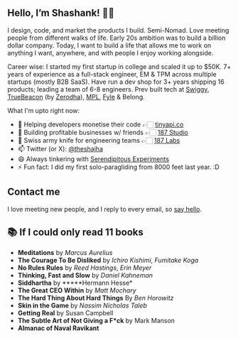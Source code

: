 ## Hello, I’m Shashank! 👋🏻

I design, code, and market the products I build. Semi-Nomad. Love meeting people from different walks of life. Early 20s ambition was to build a billion dollar company. Today, I want to build a life that allows me to work on anything I want, anywhere, and with people I enjoy working alongside.

Career wise: I started my first startup in college and scaled it
up to $50K. 7+ years of experience as a full-stack
engineer, EM & TPM across multiple startups (mostly B2B SaaS). Have run a dev shop for 3+ years shipping 16 products; leading a team of 6-8 engineers. Prev built tech at [Swiggy](https://swiggy.com), [TrueBeacon](https://truebeacon.com) (by [Zerodha](https://zerodha.com)), [MPL](https://mpl.live), [Fyle](https://fylehq.com) & Belong.

What I'm upto right now:

- 🌱 Helping developers monetise their code 👉🏻 [tinyapi.co](https://tinyapi.co/)
- 🔭 Building profitable businesses w/ friends 👉🏻 [187 Studio](https://187.studio)
- 👯 Swiss army knife for engineering teams 👉🏻 [187 Labs](https://187.studio/labs)
- 📫 Twitter (or X): [@theshajha](https://twitter.com/theshajha)
- 😄 Always tinkering with [Serendipitous Experiments](https://theshajha.com/blog/serendipitous-experiments/)
- ⚡ Fun fact: I did my first solo-paragliding from 8000 feet last year. :D

## Contact me

I love meeting new people, and I reply to every email, so [say hello](mailto:theshajha+website@gmail.com).

## 📚 If I could only read 11 books

- **Meditations** by _Marcus Aurelius_
- **The Courage To Be Disliked** by _Ichiro Kishimi_, _Fumitake Koga_
- **No Rules Rules** by _Reed Hastings_, _Erin Meyer_
- **Thinking, Fast and Slow** by _Daniel Kahneman_
- **Siddhartha** by **\***Hermann Hesse\*
- **The Great CEO Within** by _Matt Mochary_
- **The Hard Thing About Hard Things** By _Ben Horowitz_
- **Skin in the Game** by _Nassim Nicholas Taleb_
- **Getting Real** by Susan Campbell
- **The Subtle Art of Not Giving a F\*ck** by Mark Manson
- **Almanac of Naval Ravikant**
